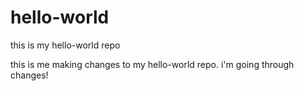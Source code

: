 # hello-world
this is my hello-world repo

this is me making changes to my hello-world repo.  i'm going through changes!
